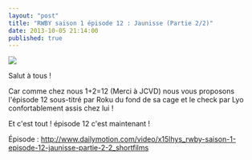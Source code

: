 ```yaml
---
layout: "post"
title: "RWBY saison 1 épisode 12 : Jaunisse (Partie 2/2)"
date: 2013-10-05 21:14:00
published: true
---
```

![](http://images1.wikia.nocookie.net/__cb20131003233042/rwby/images/thumb/7/75/12_01.png/250px-12_01.png)

Salut à tous !

Car comme chez nous 1+2=12 (Merci à JCVD) nous vous proposons l'épisode 12 sous-titré par Roku du fond de sa cage et le check par Lyo confortablement assis chez lui !

Et c'est tout ! épisode 12 c'est maintenant !

Épisode : <http://www.dailymotion.com/video/x15lhys_rwby-saison-1-episode-12-jaunisse-partie-2-2_shortfilms>
